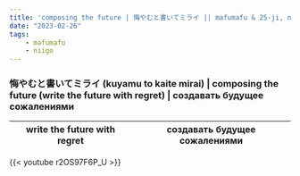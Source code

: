 ```yaml
---
title: 'composing the future | 悔やむと書いてミライ || mafumafu & 25-ji, nightcord de'
date: "2023-02-26"
tags:
    - mafumafu
    - niigo
---
```


### 悔やむと書いてミライ (kuyamu to kaite mirai) | composing the future (write the future with regret) | создавать будущее сожалениями

write the future with regret | создавать будущее сожалениями
--|--

{{< youtube r2OS97F6P_U >}}